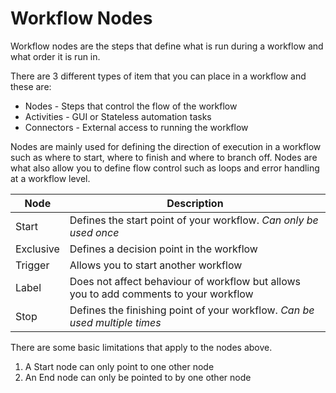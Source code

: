  # Workflow Nodes

 Workflow nodes are the steps that define what is run during a workflow and what order it is run in.

 There are 3 different types of item that you can place in a workflow and these are:
 - Nodes - Steps that control the flow of the workflow
 - Activities - GUI or Stateless automation tasks
 - Connectors - External access to running the workflow

 Nodes are mainly used for defining the direction of execution in a workflow such as where to start, where to finish and where to branch off.
Nodes are what also allow you to define flow control such as loops and error handling at a workflow level.

 | Node | Description |
 | --- | --- |
 | Start | Defines the start point of your workflow. _Can only be used once_ |
 | Exclusive | Defines a decision point in the workflow | 
 | Trigger | Allows you to start another workflow |
 | Label | Does not affect behaviour of workflow but allows you to add comments to your workflow |
 | Stop | Defines the finishing point of your workflow. _Can be used multiple times_ |

There are some basic limitations that apply to the nodes above.
1. A Start node can only point to one other node
2. An End node can only be pointed to by one other node
